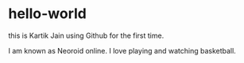 # hello-world
this is Kartik Jain using Github for the first time.

I am known as Neoroid online. I love playing and watching basketball.
